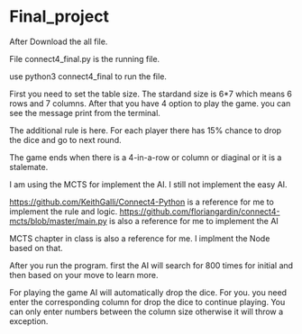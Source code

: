 
# Final_project

After Download the all file.

File connect4_final.py is the running file.

use python3 connect4_final to run the file.

First you need to set the table size. The stardand size is 6*7 which means 6 rows and 7 columns. After that you have 4 option to play the game. you can see the message print from the terminal.

The additional rule is here. For each player there has 15% chance to drop the dice and go to next round.

The game ends when there is a 4-in-a-row or column or diaginal or it is a stalemate.

I am using the MCTS for implement the AI. I still not implement the easy AI.

https://github.com/KeithGalli/Connect4-Python is a reference for me to implement the rule and logic.
https://github.com/floriangardin/connect4-mcts/blob/master/main.py is also a reference for me to implement the AI

MCTS chapter in class is also a reference for me. I implment the Node based on that.

After you run the program. first the AI will search for 800 times for initial and then based on your move to learn more.

For playing the game AI will automatically drop the dice. For you. you need enter the corresponding column for drop the dice to continue playing. You can only enter numbers between the column size otherwise it will throw a exception.
